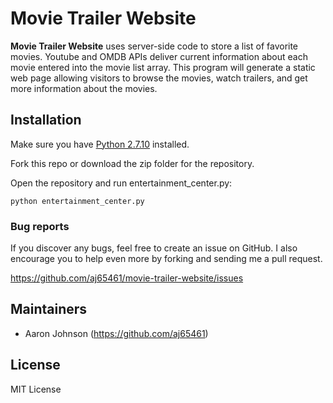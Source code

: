 # Movie Trailer Website

**Movie Trailer Website** uses server-side code to store a list of
favorite movies. Youtube and OMDB APIs deliver current information about each
movie entered into the movie list array. This program will generate a static web
page allowing visitors to browse the movies, watch trailers, and get more
information about the movies.

## Installation

Make sure you have [Python 2.7.10](https://www.python.org/downloads/) installed.

Fork this repo or download the zip folder for the repository.

Open the repository and run entertainment_center.py:

```console
python entertainment_center.py
```

### Bug reports

If you discover any bugs, feel free to create an issue on GitHub. I also
encourage you to help even more by forking and sending me a pull request.

https://github.com/aj65461/movie-trailer-website/issues

## Maintainers

* Aaron Johnson (https://github.com/aj65461)

## License

MIT License

